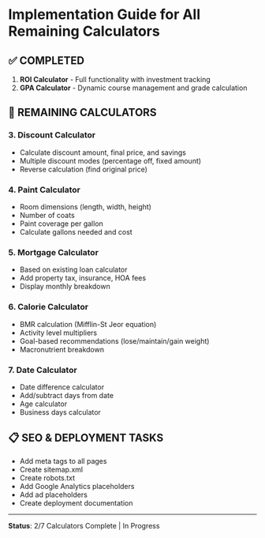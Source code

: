 # Implementation Guide for All Remaining Calculators

## ✅ COMPLETED
1. **ROI Calculator** - Full functionality with investment tracking
2. **GPA Calculator** - Dynamic course management and grade calculation

## 🚧 REMAINING CALCULATORS

### 3. Discount Calculator
- Calculate discount amount, final price, and savings
- Multiple discount modes (percentage off, fixed amount)
- Reverse calculation (find original price)

### 4. Paint Calculator
- Room dimensions (length, width, height)
- Number of coats
- Paint coverage per gallon
- Calculate gallons needed and cost

### 5. Mortgage Calculator
- Based on existing loan calculator
- Add property tax, insurance, HOA fees
- Display monthly breakdown

### 6. Calorie Calculator  
- BMR calculation (Mifflin-St Jeor equation)
- Activity level multipliers
- Goal-based recommendations (lose/maintain/gain weight)
- Macronutrient breakdown

### 7. Date Calculator
- Date difference calculator
- Add/subtract days from date
- Age calculator
- Business days calculator

## 📋 SEO & DEPLOYMENT TASKS
- Add meta tags to all pages
- Create sitemap.xml
- Create robots.txt
- Add Google Analytics placeholders
- Add ad placeholders
- Create deployment documentation

---

**Status**: 2/7 Calculators Complete | In Progress
